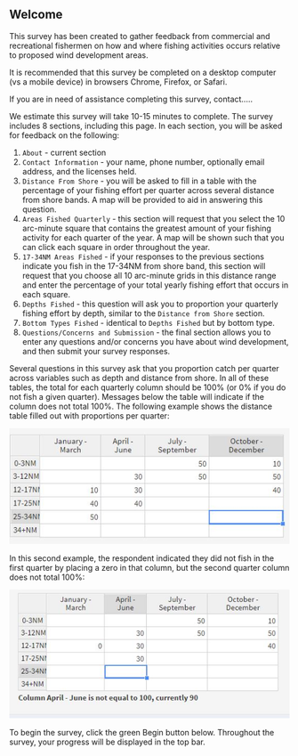 ## Welcome

This survey has been created to gather feedback from commercial and recreational fishermen on how and where fishing activities occurs relative to proposed wind development areas.

It is recommended that this survey be completed on a desktop computer (vs a mobile device) in browsers Chrome, Firefox, or Safari.

If you are in need of assistance completing this survey, contact.....

We estimate this survey will take 10-15 minutes to complete. The survey includes 8 sections, including this page. In each section, you will be asked for feedback on the following:

1. `About` - current section
2. `Contact Information` - your name, phone number, optionally email address, and the licenses held.
3. `Distance From Shore` - you will be asked to fill in a table with the percentage of your fishing effort per quarter across several distance from shore bands. A map will be provided to aid in answering this question.
4. `Areas Fished Quarterly` - this section will request that you select the 10 arc-minute square that contains the greatest amount of your fishing activity for each quarter of the year. A map will be shown such that you can click each square in order throughout the year.
5. `17-34NM Areas Fished` - if your responses to the previous sections indicate you fish in the 17-34NM from shore band, this section will request that you choose all 10 arc-minute grids in this distance range and enter the percentage of your total yearly fishing effort that occurs in each square.
6. `Depths Fished` - this question will ask you to proportion your quarterly fishing effort by depth, similar to the `Distance from Shore` section.
7. `Bottom Types Fished` - identical to `Depths Fished` but by bottom type.
8. `Questions/Concerns and Submission` - the final section allows you to enter any questions and/or concerns you have about wind development, and then submit your survey responses.

Several questions in this survey ask that you proportion catch per quarter across variables such as depth and distance from shore. In all of these tables, the total for each quarterly column should be 100% (or 0% if you do not fish a given quarter). Messages below the table will indicate if the column does not total 100%. The following example shows the distance table filled out with proportions per quarter:

<p align="center">
<img src="https://github.com/mainedmr/DMR-GIS-Docs/raw/master/wind_survey_imgs/prop_table_example.JPG">
</p>

In this second example, the respondent indicated they did not fish in the first quarter by placing a zero in that column, but the second quarter column does not total 100%:

<p align="center">
<img src="https://github.com/mainedmr/DMR-GIS-Docs/raw/master/wind_survey_imgs/prop_table_example2.JPG">
</p>

To begin the survey, click the green Begin button below. Throughout the survey, your progress will be displayed in the top bar.
